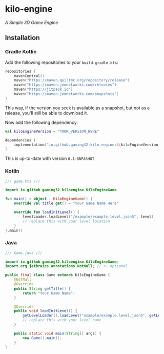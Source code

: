 # kilo-engine
_A Simple 3D Game Engine_

## Installation
### Gradle Kotlin
Add the following repositories to your `build.gradle.kts`:
```kotlin
repositories {
    mavenCentral()
    maven("https://maven.quiltmc.org/repository/release")
    maven("https://maven.jemnetworks.com/releases")
    maven("https://jitpack.io")
    maven("https://maven.jemnetworks.com/snapshots")
}
```
This way, if the version you seek is available as a snapshot, but not as a release, you'll still be able to download it.

Now add the following dependency:
```kotlin
val kiloEngineVersion = "YOUR_VERSION_HERE"

dependencies {
    implementation("io.github.gaming32:kilo-engine:${kiloEngineVersion}")
}
```
This is up-to-date with version `0.1-SNPASHOT`.
### Kotlin
```kotlin
/// game.kts ///

import io.github.gaming32.kiloengine.KiloEngineGame

fun main() = object : KiloEngineGame() {
    override val title get() = "Your Game Name Here"

    override fun loadInitLevel() {
        levelLoader.loadLevel("/example/example.level.json5", level)
        // replace this with your level location
    }
}.main()
```
### Java
```java
/// Game.java ///

import io.github.gaming32.kiloengine.KiloEngineGame;
import org.jetbrains.annotations.NotNull; // <- optional

public final class Game extends KiloEngineGame {
    @NotNull
    @Override
    public String getTitle() {
        return "Your Game Name";
    }

    @Override
    public void loadInitLevel() {
        getLevelLoader().loadLevel("example/example.level.json5", getLevel());
        // replace this with your level name
    }

    public static void main(String[] args) {
        new Game().main();
    }
}
```
